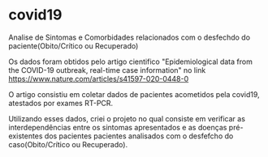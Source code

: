 # covid19
Analise de Sintomas e Comorbidades relacionados com o desfechdo do paciente(Obito/Crítico ou Recuperado)

Os dados foram obtidos pelo artigo cientifico "Epidemiological data from the COVID-19 outbreak, real-time case information" no link https://www.nature.com/articles/s41597-020-0448-0

O artigo consistiu em coletar dados de pacientes acometidos pela covid19, atestados por exames RT-PCR.

Utilizando esses dados, criei o projeto no qual consiste em verificar as interdependências entre os sintomas apresentados e as doenças pré-existentes dos pacientes pacientes analisados com o desfefcho do caso(Obito/Crítico ou Recuperado).
